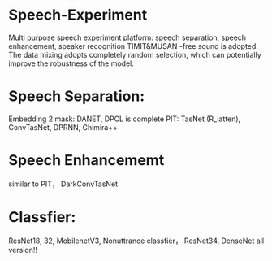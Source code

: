# Speech-Experiment
Multi purpose speech experiment platform: speech separation, speech enhancement, speaker recognition
TIMIT&MUSAN -free sound is adopted. The data mixing adopts completely random selection, which can potentially improve the robustness of the model.

# Speech Separation:
Embedding 2 mask: DANET, DPCL is complete
PIT: TasNet (R_latten), ConvTasNet, DPRNN, Chimira++

# Speech Enhancememt
similar to PIT， DarkConvTasNet

# Classfier:
ResNet18, 32, MobilenetV3, Nonuttrance classfier， ResNet34, DenseNet all version!!
